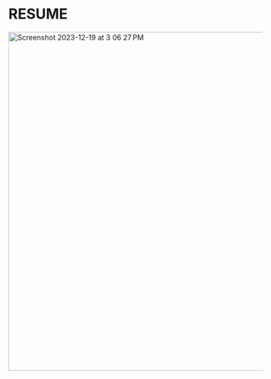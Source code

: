# RESUME

<img width="672" alt="Screenshot 2023-12-19 at 3 06 27 PM" src="https://github.com/StuteeP/resume_stutee/assets/124286476/574e84eb-4599-45fb-b41c-16bbdf5688f5">
